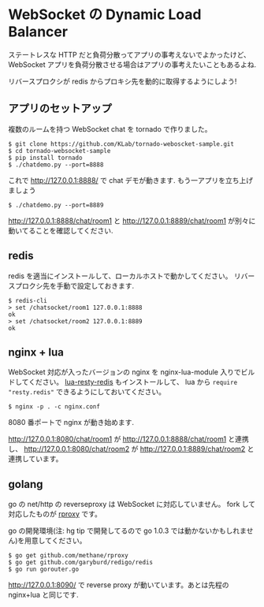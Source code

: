 WebSocket の Dynamic Load Balancer
==================================

ステートレスな HTTP だと負荷分散ってアプリの事考えないでよかったけど、
WebSocket アプリを負荷分散させる場合はアプリの事考えたいこともあるよね.

リバースプロクシが redis からプロキシ先を動的に取得するようにしよう!

アプリのセットアップ
----------------------
複数のルームを持つ WebSocket chat を tornado で作りました。

```
$ git clone https://github.com/KLab/tornado-weboscket-sample.git
$ cd tornado-websocket-sample
$ pip install tornado
$ ./chatdemo.py --port=8888
```

これで http://127.0.0.1:8888/ で chat デモが動きます.
もう一アプリを立ち上げましょう

```
$ ./chatdemo.py --port=8889
```

http://127.0.0.1:8888/chat/room1 と http://127.0.0.1:8889/chat/room1
が別々に動いてることを確認してください.

redis
------

redis を適当にインストールして、ローカルホストで動かしてください。
リバースプロクシ先を手動で設定しておきます.

```
$ redis-cli
> set /chatsocket/room1 127.0.0.1:8888
ok
> set /chatsocket/room2 127.0.0.1:8889
ok
```

nginx + lua
---------------

WebSocket 対応が入ったバージョンの nginx を nginx-lua-module 入りでビルドしてください。
[lua-resty-redis](https://github.com/agentzh/lua-resty-redis) もインストールして、
lua から `require "resty.redis"` できるようにしておいてください。

```
$ nginx -p . -c nginx.conf
```

8080 番ポートで nginx が動き始めます.

http://127.0.0.1:8080/chat/room1 が http://127.0.0.1:8888/chat/room1 と連携し、
http://127.0.0.1:8080/chat/room2 が http://127.0.0.1:8889/chat/room2 と連携しています。

golang
--------
go の net/http の reverseproxy は WebSocket に対応していません。
fork して対応したものが [rproxy](https://github.com/methane/rproxy) です。

go の開発環境(注: hg tip で開発してるので go 1.0.3 では動かないかもしれません)を用意してください。

```
$ go get github.com/methane/rproxy
$ go get github.com/garyburd/redigo/redis
$ go run gorouter.go
```

http://127.0.0.1:8090/ で reverse proxy が動いています。あとは先程の nginx+lua と同じです.
